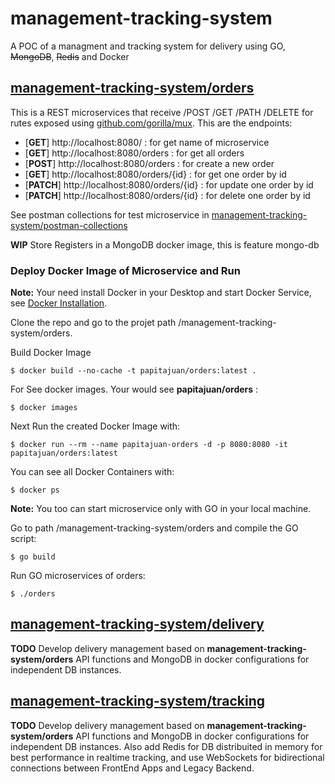 # management-tracking-system
A POC of a managment and tracking system for delivery using GO, ~~MongoDB~~, ~~Redis~~ and Docker

## [management-tracking-system/orders](https://github.com/israel-martinez/management-tracking-system/tree/develop/orders)

This is a REST microservices that receive /POST /GET /PATH /DELETE for rutes exposed using [github.com/gorilla/mux](github.com/gorilla/mux). This are the endpoints:

*  [**GET**] http://localhost:8080/				    : for get name of microservice
*  [**GET**] http://localhost:8080/orders		    : for get all orders
*  [**POST**] http://localhost:8080/orders		    : for create a new order
*  [**GET**] http://localhost:8080/orders/{id}      : for get one order by id
*  [**PATCH**] http://localhost:8080/orders/{id}    : for update one order by id
*  [**PATCH**] http://localhost:8080/orders/{id}    : for delete one order by id


See postman collections for test microservice in [management-tracking-system/postman-collections](https://github.com/israel-martinez/management-tracking-system/tree/develop/postman-collections)


**WIP** Store Registers in a MongoDB docker image, this is  feature mongo-db

### Deploy Docker Image of Microservice and Run
**Note:** Your need install Docker in your Desktop and start Docker Service, see [Docker Installation](https://docs.docker.com/v17.09/engine/installation/).

Clone the repo and go to the projet path /management-tracking-system/orders. 

Build Docker Image
```
$ docker build --no-cache -t papitajuan/orders:latest .
```

For See docker images. Your would see **papitajuan/orders** :
```
$ docker images
```
Next Run the created Docker Image with:
```
$ docker run --rm --name papitajuan-orders -d -p 8080:8080 -it papitajuan/orders:latest
```

You can see all Docker Containers with:

```
$ docker ps
```

**Note:** You too can start microservice only with GO in your local machine.

Go to path /management-tracking-system/orders and compile the GO script:
```
$ go build
```
Run GO microservices of orders:
```
$ ./orders
```


## [management-tracking-system/delivery]()

**TODO** Develop delivery management based on **management-tracking-system/orders** API functions and MongoDB in docker configurations for independent DB instances.

## [management-tracking-system/tracking]()

**TODO** Develop delivery management based on **management-tracking-system/orders** API functions and MongoDB in docker configurations for independent DB instances. Also add Redis for DB distribuited in memory for best performance in realtime tracking, and use WebSockets for bidirectional connections between FrontEnd Apps and Legacy Backend.
